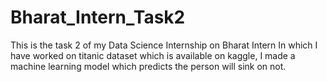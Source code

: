 # Bharat_Intern_Task2
This is the task 2 of my Data Science Internship on Bharat Intern In which I have worked on titanic dataset which is available on kaggle, I made a machine learning model which predicts the person will sink on not. 
